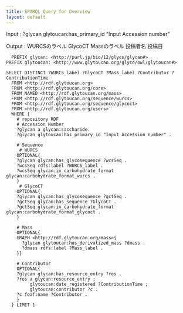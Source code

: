 ```yaml
---
title: SPARQL Query for Overview
layout: default
---
```

Input :
?glycan glytoucan:has_primary_id "Input Accession number" 

Output :
WURCSのラベル
GlycoCT
Massのラベル
投稿者名
投稿日

 	  PREFIX glycan: <http://purl.jp/bio/12/glyco/glycan#>
    PREFIX glytoucan: <http://www.glytoucan.org/glyco/owl/glytoucan#>

    SELECT DISTINCT ?WURCS_label ?GlycoCT ?Mass_label ?Contributor ?ContributionTime
      FROM <http://rdf.glytoucan.org>
      FROM <http://rdf.glytoucan.org/core>
      FROM NAMED <http://rdf.glytoucan.org/mass>
      FROM <http://rdf.glytoucan.org/sequence/wurcs>
      FROM <http://rdf.glytoucan.org/sequence/glycoct>
      FROM <http://rdf.glytoucan.org/users>
      WHERE {
        # repository RDF
        # Accession Number
        ?glycan a glycan:saccharide.
        ?glycan glytoucan:has_primary_id "Input Accession number" .

        # Sequence
         # WURCS
        OPTIONAL{
        ?glycan glycan:has_glycosequence ?wcsSeq .
        ?wcsSeq rdfs:label ?WURCS_label .
        ?wcsSeq glycan:in_carbohydrate_format glycan:carbohydrate_format_wurcs .
        }
         # GlycoCT
        OPTIONAL{
        ?glycan glycan:has_glycosequence ?gctSeq .
        ?gctSeq glycan:has_sequence ?GlycoCT .
        ?gctSeq glycan:in_carbohydrate_format glycan:carbohydrate_format_glycoct .
        }

        # Mass
        OPTIONAL{
        GRAPH <http://rdf.glytoucan.org/mass>{
          ?glycan glytoucan:has_derivatized_mass ?dmass .
          ?dmass rdfs:label ?Mass_label .
        }}

        # Contributor
        OPTIONAL{
        ?glycan glycan:has_resource_entry ?res .
        ?res a glycan:resource_entry ;
             glytoucan:date_registered ?ContributionTime ;
             glytoucan:contributor ?c .
        ?c foaf:name ?Contributor .
        }
      } LIMIT 1